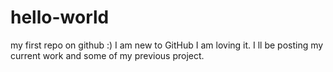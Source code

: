 hello-world
===========

my first repo on github :)
I am new to GitHub
I am loving it.
I ll be posting my current work and some of my previous project.


